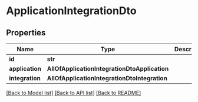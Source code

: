 # ApplicationIntegrationDto

## Properties
Name | Type | Description | Notes
------------ | ------------- | ------------- | -------------
**id** | **str** |  | [optional] 
**application** | **AllOfApplicationIntegrationDtoApplication** |  | [optional] 
**integration** | **AllOfApplicationIntegrationDtoIntegration** |  | [optional] 

[[Back to Model list]](../README.md#documentation-for-models) [[Back to API list]](../README.md#documentation-for-api-endpoints) [[Back to README]](../README.md)

